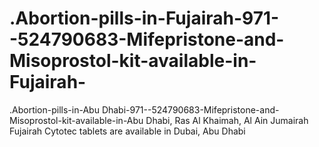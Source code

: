 # .Abortion-pills-in-Fujairah-971--524790683-Mifepristone-and-Misoprostol-kit-available-in-Fujairah-
.Abortion-pills-in-Abu Dhabi-971--524790683-Mifepristone-and-Misoprostol-kit-available-in-Abu Dhabi, Ras Al Khaimah, Al Ain Jumairah Fujairah Cytotec tablets are available in Dubai, Abu Dhabi
